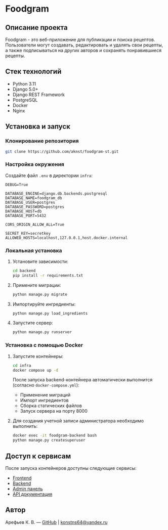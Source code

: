 # Foodgram

## Описание проекта

Foodgram - это веб-приложение для публикации и поиска рецептов. Пользователи могут создавать, редактировать и удалять свои рецепты, а также подписываться на других авторов и сохранять понравившиеся рецепты.

## Стек технологий

- Python 3.11
- Django 5.0+
- Django REST Framework
- PostgreSQL
- Docker
- Nginx

## Установка и запуск

### Клонирование репозитория

```bash
git clone https://github.com/aknst/foodgram-st.git
```

### Настройка окружения

Создайте файл `.env` в директории `infra`:
```
DEBUG=True

DATABASE_ENGINE=django.db.backends.postgresql
DATABASE_NAME=foodgram_db
DATABASE_USER=postgres
DATABASE_PASSWORD=postgres
DATABASE_HOST=db
DATABASE_PORT=5432

CORS_ORIGIN_ALLOW_ALL=True

SECRET_KEY=secretkey
ALLOWED_HOSTS=localhost,127.0.0.1,host.docker.internal
```

### Локальная установка

1. Установите зависимости:
   ```bash
   cd backend
   pip install -r requirements.txt
   ```

2. Примените миграции:
   ```bash
   python manage.py migrate
   ```

3. Импортируйте ингредиенты:
   ```bash
   python manage.py load_ingredients
   ```

4. Запустите сервер:
   ```bash
   python manage.py runserver
   ```

### Установка с помощью Docker

1. Запустите контейнеры:
   ```bash
   cd infra
   docker compose up -d
   ```
   
   После запуска backend-контейнера автоматически выполнится (согласно `docker-compose.yml`):
   - Применение миграций
   - Импорт ингредиентов
   - Сборка статических файлов
   - Запуск сервера на порту 8000

2. Для создания учетной записи администратора необходимо выполнить:
   ```bash
   docker exec -it foodgram-backend bash
   python manage.py createsuperuser
   ```
   
## Доступ к сервисам

После запуска контейнеров доступны следующие сервисы:
- [Frontend](http://localhost:80)
- [Backend](http://localhost:80/api/)
- [Admin панель](http://localhost:80/admin/)
- [API документация](http://localhost:80/api/docs/)

## Автор

Арефьев К. В. — [GitHub](https://github.com/aknst) | konstns64@yandex.ru